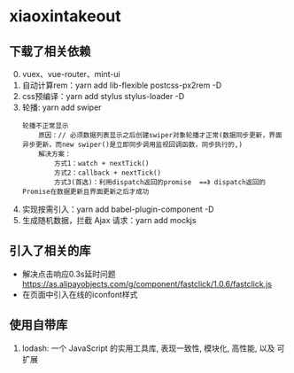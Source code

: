 # xiaoxintakeout
## 下载了相关依赖
0. vuex、vue-router、mint-ui
1. 自动计算rem：yarn add lib-flexible postcss-px2rem -D
2. css预编译：yarn add stylus stylus-loader -D
3. 轮播: yarn add swiper
    ```
    轮播不正常显示
        原因：// 必须数据列表显示之后创建swiper对象轮播才正常(数据同步更新，界面异步更新，而new swiper()是立即同步调用监视回调函数，同步执行的,)
        解决方案：
            方式1：watch + nextTick()
            方式2：callback + nextTick()
            方式3(首选)：利用dispatch返回的promise  ==》 dispatch返回的Promise在数据更新且界面更新之后才成功
    ```
4. 实现按需引入：yarn add babel-plugin-component -D
5. 生成随机数据，拦截 Ajax 请求：yarn add mockjs
## 引入了相关的库
- 解决点击响应0.3s延时问题
    https://as.alipayobjects.com/g/component/fastclick/1.0.6/fastclick.js
- 在页面中引入在线的iconfont样式
## 使用自带库
1. lodash: 一个 JavaScript 的实用工具库, 表现一致性, 模块化, 高性能, 以及 可扩展

